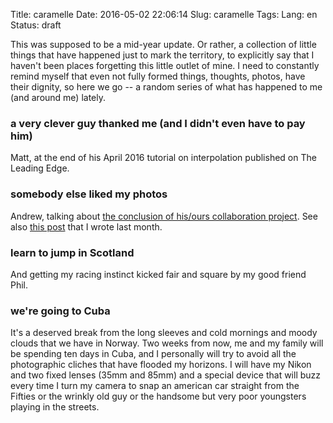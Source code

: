 Title: caramelle
Date: 2016-05-02 22:06:14
Slug: caramelle
Tags:
Lang: en
Status: draft

This was supposed to be a mid-year update. Or rather, a collection of little things that have happened just to mark the territory, to explicitly say that I haven't been places forgetting this little outlet of mine. I need to constantly remind myself that even not fully formed things, thoughts, photos, have their dignity, so here we go -- a random series of what has happened to me (and around me) lately.

<!-- PELICAN_END_SUMMARY -->

### a very clever guy thanked me (and I didn't even have to pay him)

Matt, at the end of his April 2016 tutorial on interpolation published on The Leading Edge.

### somebody else liked my photos

Andrew, talking about [the conclusion of his/ours collaboration project](http://photothunk.blogspot.no/2016/04/collaboration-project.html). See also [this post]({filename}2016-03-01-the-molitor-collaboration.md) that I wrote last month.

### learn to jump in Scotland

And getting my racing instinct kicked fair and square by my good friend Phil.

### we're going to Cuba

It's a deserved break from the long sleeves and cold mornings and moody clouds that we have in Norway. Two weeks from now, me and my family will be spending ten days in Cuba, and I personally will try to avoid all the photographic cliches that have flooded my horizons. I will have my Nikon and two fixed lenses (35mm and 85mm) and a special device that will buzz every time I turn my camera to snap an american car straight from the Fifties or the wrinkly old guy or the handsome but very poor youngsters playing in the streets.
